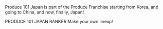 Produce 101 Japan is part of the Produce Franchise starting from Korea, and going to China, and now, finally, Japan!

PRODUCE 101 JAPAN RANKER
Make your own lineup!
